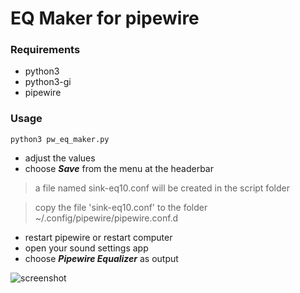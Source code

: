 # EQ Maker for pipewire

### Requirements
- python3
- python3-gi
- pipewire

### Usage
```python3 pw_eq_maker.py```

- adjust the values
- choose ***Save*** from the menu at the headerbar

>a file named sink-eq10.conf will be created in the script folder

>copy the file 'sink-eq10.conf' to the folder ~/.config/pipewire/pipewire.conf.d

- restart pipewire or restart computer
- open your sound settings app
- choose ***Pipewire Equalizer*** as output

![screenshot](screenshot.png)
